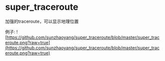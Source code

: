 # super_traceroute
加强的traceroute，可以显示地理位置

例子:
![https://github.com/sunzhaoyang/super_traceroute/blob/master/super_traceroute.png?raw=true](https://github.com/sunzhaoyang/super_traceroute/blob/master/super_traceroute.png?raw=true)